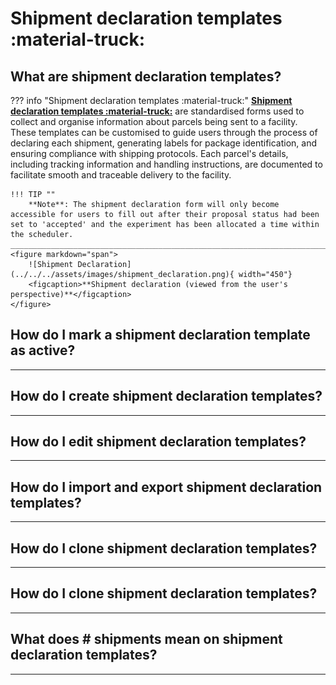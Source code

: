 # Shipment declaration templates :material-truck:

## **What are shipment declaration templates?**

??? info "Shipment declaration templates :material-truck:" 
    [**Shipment declaration templates :material-truck:**](shipment_template.md) are standardised forms used to collect and organise information about parcels being sent to a facility. These templates can be customised to guide users through the process of declaring each shipment, generating labels for package identification, and ensuring compliance with shipping protocols. Each parcel's details, including tracking information and handling instructions, are documented to facilitate smooth and traceable delivery to the facility.

    !!! TIP ""
        **Note**: The shipment declaration form will only become accessible for users to fill out after their proposal status had been set to 'accepted' and the experiment has been allocated a time within the scheduler.
    ______________________________________________________________________________________
    <figure markdown="span">  
        ![Shipment Declaration](../../../assets/images/shipment_declaration.png){ width="450"}
        <figcaption>**Shipment declaration (viewed from the user's perspective)**</figcaption>
    </figure>


## **How do I mark a shipment declaration template as active?**

_____________________________________________________________________________________________________

## **How do I create shipment declaration templates?**

_____________________________________________________________________________________________________


## **How do I edit shipment declaration templates?**

_____________________________________________________________________________________________________

## **How do I import and export shipment declaration templates?**

_____________________________________________________________________________________________________

## **How do I clone shipment declaration templates?**

_____________________________________________________________________________________________________

## **How do I clone shipment declaration templates?**

_____________________________________________________________________________________________________

## **What does # shipments mean on shipment declaration templates?**

_____________________________________________________________________________________________________


